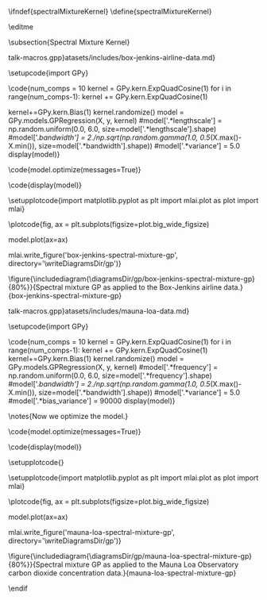 
\ifndef{spectralMixtureKernel}
\define{spectralMixtureKernel}

\editme

\subsection{Spectral Mixture Kernel}


talk-macros.gpp}atasets/includes/box-jenkins-airline-data.md}


\setupcode{import GPy}

\code{num_comps = 10
kernel = GPy.kern.ExpQuadCosine(1)
for i in range(num_comps-1):
    kernel += GPy.kern.ExpQuadCosine(1)

kernel+=GPy.kern.Bias(1)
kernel.randomize()
model = GPy.models.GPRegression(X, y, kernel)
#model['.*lengthscale'] = np.random.uniform(0.0, 6.0, size=model['.*lengthscale'].shape)
#model['.*bandwidth'] = 2./np.sqrt(np.random.gamma(1.0, 0.5*(X.max()-X.min()), size=model['.*bandwidth'].shape))
#model['.*variance'] = 5.0
display(model)}


\code{model.optimize(messages=True)}

\code{display(model)}

\setupplotcode{import matplotlib.pyplot as plt
import mlai.plot as plot
import mlai}

\plotcode{fig, ax = plt.subplots(figsize=plot.big_wide_figsize)

model.plot(ax=ax)

mlai.write_figure('box-jenkins-spectral-mixture-gp', directory='\writeDiagramsDir/gp')}

\figure{\includediagram{\diagramsDir/gp/box-jenkins-spectral-mixture-gp}{80%}}{Spectral mixture GP as applied to the Box-Jenkins airline data.}{box-jenkins-spectral-mixture-gp}


talk-macros.gpp}atasets/includes/mauna-loa-data.md}

\setupcode{import GPy}

\code{num_comps = 10
kernel = GPy.kern.ExpQuadCosine(1)
for i in range(num_comps-1):
    kernel += GPy.kern.ExpQuadCosine(1)
kernel+=GPy.kern.Bias(1)
kernel.randomize()
model = GPy.models.GPRegression(X, y, kernel)
#model['.*frequency'] = np.random.uniform(0.0, 6.0, size=model['.*frequency'].shape)
#model['.*bandwidth'] = 2./np.sqrt(np.random.gamma(1.0, 0.5*(X.max()-X.min()), size=model['.*bandwidth'].shape))
#model['.*variance'] = 5.0
#model['.*bias_variance'] = 90000
display(model)}

\notes{Now we optimize the model.}

\code{model.optimize(messages=True)}


\code{display(model)}

\setupplotcode{}

\setupplotcode{import matplotlib.pyplot as plt
import mlai.plot as plot
import mlai}

\plotcode{fig, ax = plt.subplots(figsize=plot.big_wide_figsize)

model.plot(ax=ax)

mlai.write_figure('mauna-loa-spectral-mixture-gp', directory='\writeDiagramsDir/gp')}

\figure{\includediagram{\diagramsDir/gp/mauna-loa-spectral-mixture-gp}{80%}}{Spectral mixture GP as applied to the Mauna Loa Observatory carbon dioxide concentration data.}{mauna-loa-spectral-mixture-gp}

\endif
